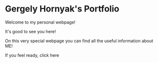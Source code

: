 # Gergely Hornyak's Portfolio

Welcome to my personal webpage!

It's good to see you here!

On this very special webpage you can find all the useful information about ME!

If you feel ready, click here
